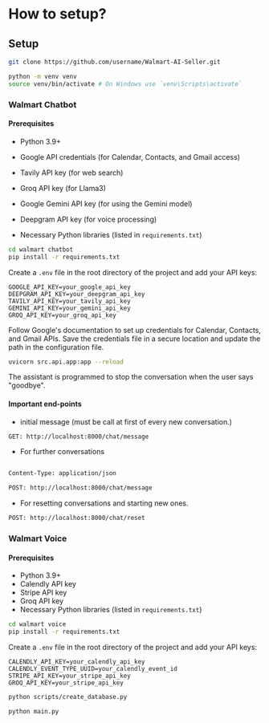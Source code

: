# How to setup?

## Setup

```sh
git clone https://github.com/username/Walmart-AI-Seller.git
```

```sh
python -m venv venv
source venv/bin/activate # On Windows use `venv\Scripts\activate`
```

### Walmart Chatbot

#### Prerequisites

- Python 3.9+

- Google API credentials (for Calendar, Contacts, and Gmail access)

- Tavily API key (for web search)

- Groq API key (for Llama3)

- Google Gemini API key (for using the Gemini model)

- Deepgram API key (for voice processing)

- Necessary Python libraries (listed in `requirements.txt`)


```sh
cd walmart chatbot
pip install -r requirements.txt
```

Create a `.env` file in the root directory of the project and add your API keys:

```env
GOOGLE_API_KEY=your_google_api_key
DEEPGRAM_API_KEY=your_deepgram_api_key
TAVILY_API_KEY=your_tavily_api_key
GEMINI_API_KEY=your_gemini_api_key
GROQ_API_KEY=your_groq_api_key
```

Follow Google's documentation to set up credentials for Calendar, Contacts, and Gmail APIs. Save the credentials file in a secure location and update the path in the configuration file.


```sh
uvicorn src.api.app:app --reload
```

The assistant is programmed to stop the conversation when the user says "goodbye".

#### Important end-points

- initial message (must be call at first of every new conversation.)

```sh
GET: http://localhost:8000/chat/message
```

- For further conversations

```sh

Content-Type: application/json

POST: http://localhost:8000/chat/message
```

- For resetting conversations and starting new ones.

```sh
POST: http://localhost:8000/chat/reset
```

### Walmart Voice

#### Prerequisites

- Python 3.9+
- Calendly API key
- Stripe API key
- Groq API key
- Necessary Python libraries (listed in `requirements.txt`)


```sh
cd walmart voice
pip install -r requirements.txt
```

Create a `.env` file in the root directory of the project and add your API keys:

```env
CALENDLY_API_KEY=your_calendly_api_key
CALENDLY_EVENT_TYPE_UUID=your_calendly_event_id
STRIPE_API_KEY=your_stripe_api_key
GROQ_API_KEY=your_stripe_api_key
```

```sh
python scripts/create_database.py
```

```sh
python main.py
```